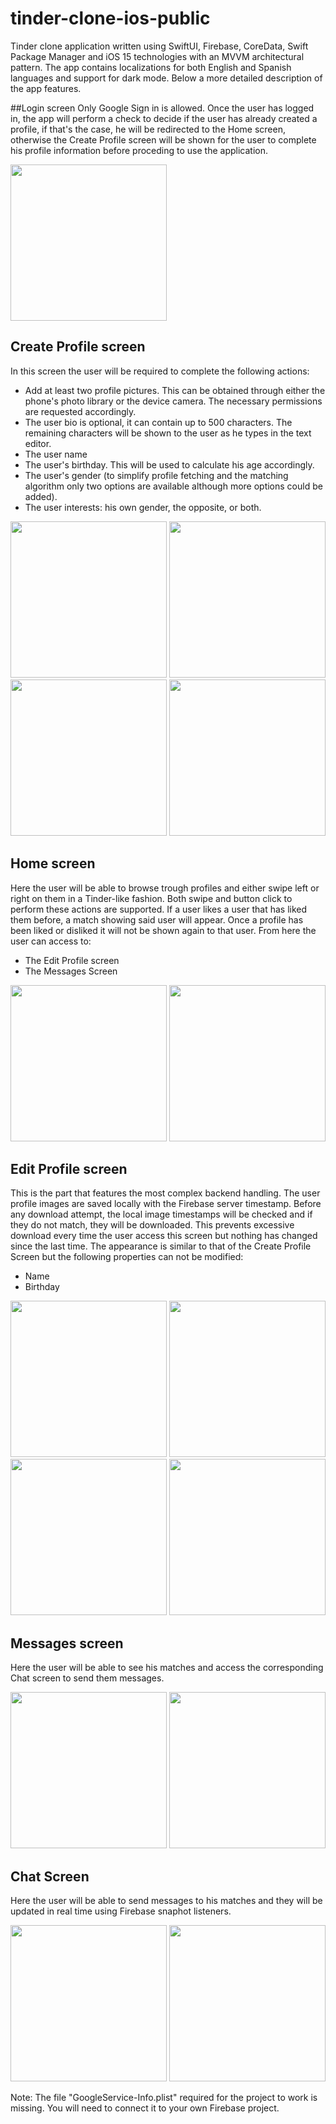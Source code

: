 # tinder-clone-ios-public
Tinder clone application written using SwiftUI, Firebase, CoreData, Swift Package Manager and iOS 15 technologies with an MVVM architectural pattern. The app contains localizations for both English and Spanish languages and support for dark mode. Below a more detailed description of the app features.

##Login screen
Only Google Sign in is allowed. Once the user has logged in, the app will perform a check to decide if the user has already created a profile, if that's the case, he will be redirected to the Home screen, otherwise the Create Profile screen will be shown for the user to complete his profile information before proceding to use the application.

<img src="https://github.com/alejandro-piguave/tinder-clone-ios-public/blob/main/screenshots/login_screen.jpeg" width="250">

## Create Profile screen
In this screen the user will be required to complete the following actions:
* Add at least two profile pictures. This can be obtained through either the phone's photo library or the device camera. The necessary permissions are requested accordingly.
* The user bio is optional, it can contain up to 500 characters. The remaining characters will be shown to the user as he types in the text editor.
* The user name
* The user's birthday. This will be used to calculate his age accordingly.
* The user's gender (to simplify profile fetching and the matching algorithm only two options are available although more options could be added).
* The user interests: his own gender, the opposite, or both.

<p float="left">
  <img src="https://github.com/alejandro-piguave/tinder-clone-ios-public/blob/main/screenshots/create_profile_screen_1.PNG" width="250" />
  <img src="https://github.com/alejandro-piguave/tinder-clone-ios-public/blob/main/screenshots/create_profile_screen_2.PNG" width="250" /> 
  <img src="https://github.com/alejandro-piguave/tinder-clone-ios-public/blob/main/screenshots/create_profile_screen_dark_1.PNG" width="250" />
  <img src="https://github.com/alejandro-piguave/tinder-clone-ios-public/blob/main/screenshots/create_profile_screen_dark_2.PNG" width="250" />
</p>

## Home screen
Here the user will be able to browse trough profiles and either swipe left or right on them in a Tinder-like fashion. Both swipe and button click to perform these actions are supported. If a user likes a user that has liked them before, a match showing said user will appear. Once a profile has been liked or disliked it will not be shown again to that user. From here the user can access to:
* The Edit Profile screen
* The Messages Screen

<p float="left">
  <img src="https://github.com/alejandro-piguave/tinder-clone-ios-public/blob/main/screenshots/home_screen.PNG" width="250" />
  <img src="https://github.com/alejandro-piguave/tinder-clone-ios-public/blob/main/screenshots/home_screen_dark.PNG" width="250" /> 
</p>

## Edit Profile screen
This is the part that features the most complex backend handling. The user profile images are saved locally with the Firebase server timestamp. Before any download attempt, the local image timestamps will be checked and if they do not match, they will be downloaded. This prevents excessive download every time the user access this screen but nothing has changed since the last time. The appearance is similar to that of the Create Profile Screen but the following properties can not be modified: 
* Name
* Birthday

<p float="left">
  <img src="https://github.com/alejandro-piguave/tinder-clone-ios-public/blob/main/screenshots/edit_profile_screen_1.PNG" width="250" />
  <img src="https://github.com/alejandro-piguave/tinder-clone-ios-public/blob/main/screenshots/edit_profile_screen_2.PNG" width="250" /> 
  <img src="https://github.com/alejandro-piguave/tinder-clone-ios-public/blob/main/screenshots/edit_profile_screen_dark_1.PNG" width="250" />
  <img src="https://github.com/alejandro-piguave/tinder-clone-ios-public/blob/main/screenshots/edit_profile_screen_dark_2.PNG" width="250" />
</p>

## Messages screen
Here the user will be able to see his matches and access the corresponding Chat screen to send them messages.

<p float="left">
  <img src="https://github.com/alejandro-piguave/tinder-clone-ios-public/blob/main/screenshots/messages_screen.jpeg" width="250" />
  <img src="https://github.com/alejandro-piguave/tinder-clone-ios-public/blob/main/screenshots/messages_screen_dark.PNG" width="250" /> 
</p>

## Chat Screen
Here the user will be able to send messages to his matches and they will be updated in real time using Firebase snaphot listeners.

<p float="left">
  <img src="https://github.com/alejandro-piguave/tinder-clone-ios-public/blob/main/screenshots/chat_screen.PNG" width="250" />
  <img src="https://github.com/alejandro-piguave/tinder-clone-ios-public/blob/main/screenshots/chat_screen_dark.PNG" width="250" /> 
</p>


Note: The file "GoogleService-Info.plist" required for the project to work is missing. You will need to connect it to your own Firebase project.
